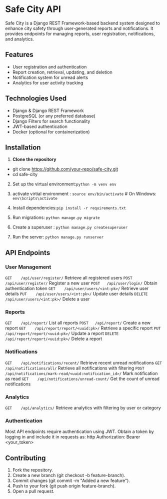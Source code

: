 # Safe City API

Safe City is a Django REST Framework-based backend system designed to enhance city safety through user-generated reports and notifications. It provides endpoints for managing reports, user registration, notifications, and analytics.

## Features

- User registration and authentication
- Report creation, retrieval, updating, and deletion
- Notification system for unread alerts
- Analytics for user activity tracking

## Technologies Used

- Django & Django REST Framework
- PostgreSQL (or any preferred database)
- Django Filters for search functionality
- JWT-based authentication
- Docker (optional for containerization)

## Installation

1. **Clone the repository**

- git clone https://github.com/your-repo/safe-city.git
- cd safe-city

2. Set up the virtual environment:`python -m venv env`
3. activate virtial environment : `source env/bin/activate` # On Windows: `env\Scripts\activate`

4. Install dependencies:`pip install -r requirements.txt`
5. Run migrations: `python manage.py migrate`
6. Create a superuser : `python manage.py createsuperuser`
7. Run the server: `python manage.py runserver`

## API Endpoints

### User Management

`GET	/api/user/register/` Retrieve all registered users
`POST	/api/user/register/` Register a new user
`POST	/api/user/login/` Obtain authentication token
`GET	/api/user/users/<int:pk>/` Retrieve user details
`PUT	/api/user/users/<int:pk>/` Update user details
`DELETE	/api/user/users/<int:pk>/` Delete a user

### Reports

`GET	/api/report/` List all reports
`POST	/api/report/` Create a new report
`GET	/api/report/report/<uuid:pk>/` Retrieve a specific report
`PUT	/api/report/report/<uuid:pk>/` Update a report
`DELETE	/api/report/report/<uuid:pk>/` Delete a report

### Notifications

`GET	/api/notifications/recent/` Retrieve recent unread notifications
`GET	/api/notifications/all/` Retrieve all notifications with filtering
`POST	/api/notifications/mark-read/<uuid:notification_id>/` Mark notification as read
`GET	/api/notifications/unread-count/` Get the count of unread notifications

### Analytics

`GET	/api/analytics/` Retrieve analytics with filtering by user or category

### Authentication

Most API endpoints require authentication using JWT. Obtain a token by logging in and include it in requests as:
http
Authorization: Bearer <your_token>

## Contributing

1. Fork the repository.
2. Create a new branch (git checkout -b feature-branch).
3. Commit changes (git commit -m "Added a new feature").
4. Push to your fork (git push origin feature-branch).
5. Open a pull request.

